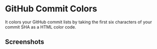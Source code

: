 # GitHub Commit Colors

It colors your GitHub commit lists by taking the first six characters of your commit SHA as a HTML color code.

## Screenshots

[Screenshot]: img1.png "GitHubCommitColors"
